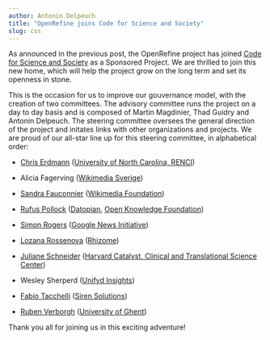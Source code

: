 ```yaml
---
author: Antonin Delpeuch
title: "OpenRefine joins Code for Science and Society"
slug: css
---
```


As announced in the previous post, the OpenRefine project has joined [Code for Science and Society](https://codeforscience.org/) as a Sponsored Project.
We are thrilled to join this new home, which will help the project grow on the long term and set its openness in stone.

This is the occasion for us to improve our gouvernance model, with the creation of two committees.
The advisory committee runs the project on a day to day basis and is composed of Martin Magdinier, Thad Guidry and Antonin Delpeuch.
The steering committee oversees the general direction of the project and initates links with other organizations and projects. We
are proud of our all-star line up for this steering committee, in alphabetical order:

* [Chris Erdmann](https://www.linkedin.com/in/christopher-erdmann-1213a456) ([University of North Carolina, RENCI](https://renci.org/))

* Alicia Fagerving ([Wikimedia Sverige](https://wikimedia.se/))

* [Sandra Fauconnier](https://wikimediafoundation.org/profile/sandra-fauconnier/) ([Wikimedia Foundation](https://wikimediafoundation.org/))

* [Rufus Pollock](https://rufuspollock.com/) ([Datopian](https://datopian.com/), [Open Knowledge Foundation](https://okfn.org/))

* [Simon Rogers](https://twitter.com/smfrogers) ([Google News Initiative](https://newsinitiative.withgoogle.com/))

* [Lozana Rossenova](https://lozanarossenova.com) ([Rhizome](https://rhizome.org/))

* [Juliane Schneider](https://www.linkedin.com/in/juliane-schneider-4a06535/) ([Harvard Catalyst, Clinical and Translational Science Center](https://catalyst.harvard.edu/))

* Wesley Sherperd ([Unifyd Insights](http://unifydinsights.com/))

* [Fabio Tacchelli](https://github.com/Blakko) ([Siren Solutions](https://siren.io/))

* [Ruben Verborgh](https://rubenverborgh.github.io/) ([University of Ghent](http://www.ugent.be/en))


Thank you all for joining us in this exciting adventure!

